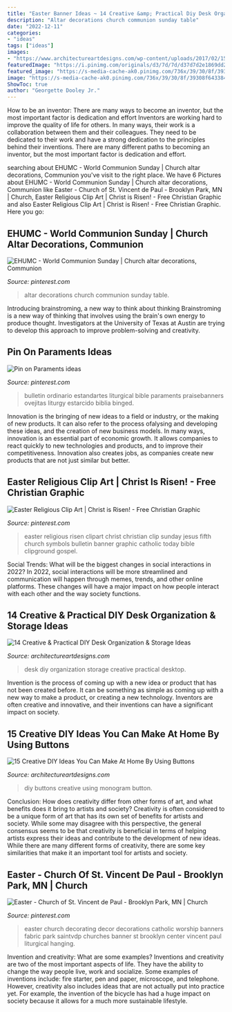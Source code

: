 ```yaml
---
title: "Easter Banner Ideas ~ 14 Creative &amp; Practical Diy Desk Organization &amp; Storage Ideas"
description: "Altar decorations church communion sunday table"
date: "2022-12-11"
categories:
- "ideas"
tags: ["ideas"]
images:
- "https://www.architectureartdesigns.com/wp-content/uploads/2017/02/15-Creative-DIY-Ideas-You-Can-Make-At-Home-By-Using-Buttons-6.jpg"
featuredImage: "https://i.pinimg.com/originals/d3/7d/7d/d37d7d2e1869dd2217eb207b45be8ead.jpg"
featured_image: "https://s-media-cache-ak0.pinimg.com/736x/39/30/8f/39308f643384936deddfa14613d4a1ac.jpg"
image: "https://s-media-cache-ak0.pinimg.com/736x/39/30/8f/39308f643384936deddfa14613d4a1ac.jpg"
ShowToc: true
author: "Georgette Dooley Jr."
---
```



How to be an inventor: There are many ways to become an inventor, but the most important factor is dedication and effort
Inventors are working hard to improve the quality of life for others. In many ways, their work is a collaboration between them and their colleagues. They need to be dedicated to their work and have a strong dedication to the principles behind their inventions. There are many different paths to becoming an inventor, but the most important factor is dedication and effort.

	

		
searching about EHUMC - World Communion Sunday | Church altar decorations, Communion you've visit to the right place. We have 6 Pictures about EHUMC - World Communion Sunday | Church altar decorations, Communion like Easter - Church of St. Vincent de Paul - Brooklyn Park, MN | Church, Easter Religious Clip Art | Christ is Risen! - Free Christian Graphic and also Easter Religious Clip Art | Christ is Risen! - Free Christian Graphic. Here you go:
		
    
## EHUMC - World Communion Sunday | Church Altar Decorations, Communion

<img loading=lazy src="https://i.pinimg.com/originals/40/dd/a0/40dda0d225cb59124bc8bf713809f36e.jpg" onerror="this.onerror=null;this.src='https://tse1.mm.bing.net/th?id=OIP.e9R_5hD5nevK5IXC2xd7cQHaFj&amp;pid=15.1';" alt="EHUMC - World Communion Sunday | Church altar decorations, Communion">

_Source: pinterest.com_

>altar decorations church communion sunday table. 

	

Introducing brainstroming, a new way to think about thinking
Brainstroming is a new way of thinking that involves using the brain's own energy to produce thought. Investigators at the University of Texas at Austin are trying to develop this approach to improve problem-solving and creativity.

    
## Pin On Paraments Ideas

<img loading=lazy src="https://i.pinimg.com/originals/d3/7d/7d/d37d7d2e1869dd2217eb207b45be8ead.jpg" onerror="this.onerror=null;this.src='https://tse2.mm.bing.net/th?id=OIP.ovSNsZDNivgc10HCEBk4PgHaJ4&amp;pid=15.1';" alt="Pin on Paraments ideas">

_Source: pinterest.com_

>bulletin ordinario estandartes liturgical bible paraments praisebanners ovejitas liturgy estarcido biblia binged. 

	

Innovation is the bringing of new ideas to a field or industry, or the making of new products. It can also refer to the process ofalysing and developing these ideas, and the creation of new business models. In many ways, innovation is an essential part of economic growth. It allows companies to react quickly to new technologies and products, and to improve their competitiveness. Innovation also creates jobs, as companies create new products that are not just similar but better.

    
## Easter Religious Clip Art | Christ Is Risen! - Free Christian Graphic

<img loading=lazy src="https://s-media-cache-ak0.pinimg.com/736x/39/30/8f/39308f643384936deddfa14613d4a1ac.jpg" onerror="this.onerror=null;this.src='https://tse1.mm.bing.net/th?id=OIP.3NmwI3fgZkH7bVtVRUjlqAHaFT&amp;pid=15.1';" alt="Easter Religious Clip Art | Christ is Risen! - Free Christian Graphic">

_Source: pinterest.com_

>easter religious risen clipart christ christian clip sunday jesus fifth church symbols bulletin banner graphic catholic today bible clipground gospel. 

	

Social Trends: What will be the biggest changes in social interactions in 2022?
In 2022, social interactions will be more streamlined and communication will happen through memes, trends, and other online platforms. These changes will have a major impact on how people interact with each other and the way society functions.

    
## 14 Creative &amp; Practical DIY Desk Organization &amp; Storage Ideas

<img loading=lazy src="https://www.architectureartdesigns.com/wp-content/uploads/2015/03/14-Creative-Practical-DIY-Desk-Organization-Storage-Ideas-12.jpg" onerror="this.onerror=null;this.src='https://tse3.mm.bing.net/th?id=OIP.XXwTj0N_Njnf02cQGmCicAHaMH&amp;pid=15.1';" alt="14 Creative &amp; Practical DIY Desk Organization &amp; Storage Ideas">

_Source: architectureartdesigns.com_

>desk diy organization storage creative practical desktop. 

	

Invention is the process of coming up with a new idea or product that has not been created before. It can be something as simple as coming up with a new way to make a product, or creating a new technology. Inventors are often creative and innovative, and their inventions can have a significant impact on society.

    
## 15 Creative DIY Ideas You Can Make At Home By Using Buttons

<img loading=lazy src="https://www.architectureartdesigns.com/wp-content/uploads/2017/02/15-Creative-DIY-Ideas-You-Can-Make-At-Home-By-Using-Buttons-6.jpg" onerror="this.onerror=null;this.src='https://tse3.mm.bing.net/th?id=OIP.LrujtNtdFOwdJ1iRllgFtAHaLM&amp;pid=15.1';" alt="15 Creative DIY Ideas You Can Make At Home By Using Buttons">

_Source: architectureartdesigns.com_

>diy buttons creative using monogram button. 

	

Conclusion: How does creativity differ from other forms of art, and what benefits does it bring to artists and society?
Creativity is often considered to be a unique form of art that has its own set of benefits for artists and society. While some may disagree with this perspective, the general consensus seems to be that creativity is beneficial in terms of helping artists express their ideas and contribute to the development of new ideas. While there are many different forms of creativity, there are some key similarities that make it an important tool for artists and society.

    
## Easter - Church Of St. Vincent De Paul - Brooklyn Park, MN | Church

<img loading=lazy src="https://i.pinimg.com/736x/86/58/71/8658713081c256d7bedcb1ac197e2577--easter-banner-easter-decor.jpg" onerror="this.onerror=null;this.src='https://tse1.mm.bing.net/th?id=OIP.6tecz2MLFekXqvEwTr1wDgHaFj&amp;pid=15.1';" alt="Easter - Church of St. Vincent de Paul - Brooklyn Park, MN | Church">

_Source: pinterest.com_

>easter church decorating decor decorations catholic worship banners fabric park saintvdp churches banner st brooklyn center vincent paul liturgical hanging. 

	

Invention and creativity: What are some examples?
Inventions and creativity are two of the most important aspects of life. They have the ability to change the way people live, work and socialize. Some examples of inventions include: fire starter, pen and paper, microscope, and telephone. However, creativity also includes ideas that are not actually put into practice yet. For example, the invention of the bicycle has had a huge impact on society because it allows for a much more sustainable lifestyle.

